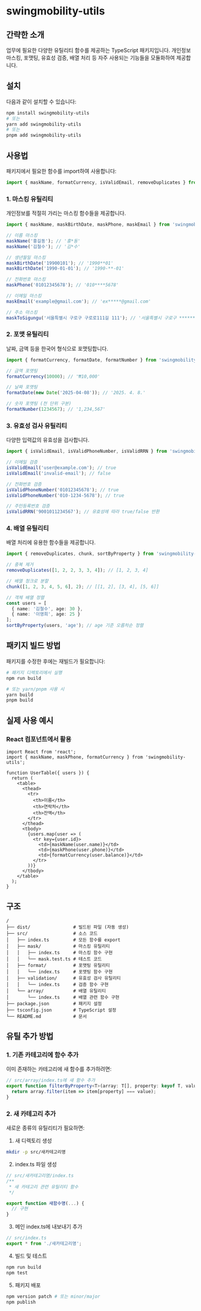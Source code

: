 # swingmobility-utils

## 간략한 소개

업무에 필요한 다양한 유틸리티 함수를 제공하는 TypeScript 패키지입니다. 개인정보 마스킹, 포맷팅, 유효성 검증, 배열 처리 등 자주 사용되는 기능들을 모듈화하여 제공합니다.

## 설치

다음과 같이 설치할 수 있습니다:

```bash
npm install swingmobility-utils
# 또는
yarn add swingmobility-utils
# 또는
pnpm add swingmobility-utils
```

## 사용법

패키지에서 필요한 함수를 import하여 사용합니다:

```typescript
import { maskName, formatCurrency, isValidEmail, removeDuplicates } from 'swingmobility-utils';
```

### 1. 마스킹 유틸리티

개인정보를 적절히 가리는 마스킹 함수들을 제공합니다.

```typescript
import { maskName, maskBirthDate, maskPhone, maskEmail } from 'swingmobility-utils';

// 이름 마스킹
maskName('홍길동'); // '홍*동'
maskName('김철수'); // '김*수'

// 생년월일 마스킹
maskBirthDate('19900101'); // '1990**01'
maskBirthDate('1990-01-01'); // '1990-**-01'

// 전화번호 마스킹
maskPhone('01012345678'); // '010****5678'

// 이메일 마스킹
maskEmail('example@gmail.com'); // 'ex*****@gmail.com'

// 주소 마스킹
maskToSigungu('서울특별시 구로구 구로로111길 111'); // '서울특별시 구로구 ****** ***'
```

### 2. 포맷 유틸리티

날짜, 금액 등을 한국어 형식으로 포맷팅합니다.

```typescript
import { formatCurrency, formatDate, formatNumber } from 'swingmobility-utils';

// 금액 포맷팅
formatCurrency(10000); // '₩10,000'

// 날짜 포맷팅
formatDate(new Date('2025-04-08')); // '2025. 4. 8.'

// 숫자 포맷팅 (천 단위 구분)
formatNumber(1234567); // '1,234,567'
```

### 3. 유효성 검사 유틸리티

다양한 입력값의 유효성을 검사합니다.

```typescript
import { isValidEmail, isValidPhoneNumber, isValidRRN } from 'swingmobility-utils';

// 이메일 검증
isValidEmail('user@example.com'); // true
isValidEmail('invalid-email'); // false

// 전화번호 검증
isValidPhoneNumber('01012345678'); // true
isValidPhoneNumber('010-1234-5678'); // true

// 주민등록번호 검증
isValidRRN('9001011234567'); // 유효성에 따라 true/false 반환
```

### 4. 배열 유틸리티

배열 처리에 유용한 함수들을 제공합니다.

```typescript
import { removeDuplicates, chunk, sortByProperty } from 'swingmobility-utils';

// 중복 제거
removeDuplicates([1, 2, 2, 3, 3, 4]); // [1, 2, 3, 4]

// 배열 청크로 분할
chunk([1, 2, 3, 4, 5, 6], 2); // [[1, 2], [3, 4], [5, 6]]

// 객체 배열 정렬
const users = [
  { name: '김철수', age: 30 },
  { name: '이영희', age: 25 }
];
sortByProperty(users, 'age'); // age 기준 오름차순 정렬
```

## 패키지 빌드 방법

패키지를 수정한 후에는 재빌드가 필요합니다:

```bash
# 패키지 디렉토리에서 실행
npm run build

# 또는 yarn/pnpm 사용 시
yarn build
pnpm build
```

## 실제 사용 예시

### React 컴포넌트에서 활용

```tsx
import React from 'react';
import { maskName, maskPhone, formatCurrency } from 'swingmobility-utils';

function UserTable({ users }) {
  return (
    <table>
      <thead>
        <tr>
          <th>이름</th>
          <th>연락처</th>
          <th>잔액</th>
        </tr>
      </thead>
      <tbody>
        {users.map(user => (
          <tr key={user.id}>
            <td>{maskName(user.name)}</td>
            <td>{maskPhone(user.phone)}</td>
            <td>{formatCurrency(user.balance)}</td>
          </tr>
        ))}
      </tbody>
    </table>
  );
}
```

## 구조

```
/
├── dist/                # 빌드된 파일 (자동 생성)
├── src/                 # 소스 코드
│   ├── index.ts         # 모든 함수를 export
│   ├── mask/            # 마스킹 유틸리티
│   │   ├── index.ts     # 마스킹 함수 구현
│   │   └── mask.test.ts # 테스트 코드
│   ├── format/          # 포맷팅 유틸리티
│   │   └── index.ts     # 포맷팅 함수 구현
│   ├── validation/      # 유효성 검사 유틸리티
│   │   └── index.ts     # 검증 함수 구현
│   └── array/           # 배열 유틸리티
│       └── index.ts     # 배열 관련 함수 구현
├── package.json         # 패키지 설정
├── tsconfig.json        # TypeScript 설정
└── README.md            # 문서
```

## 유틸 추가 방법

### 1. 기존 카테고리에 함수 추가

이미 존재하는 카테고리에 새 함수를 추가하려면:

```typescript
// src/array/index.ts에 새 함수 추가
export function filterByProperty<T>(array: T[], property: keyof T, value: any): T[] {
  return array.filter(item => item[property] === value);
}
```

### 2. 새 카테고리 추가

새로운 종류의 유틸리티가 필요하면:

1. 새 디렉토리 생성
```bash
mkdir -p src/새카테고리명
```

2. index.ts 파일 생성
```typescript
// src/새카테고리명/index.ts
/**
 * 새 카테고리 관련 유틸리티 함수
 */

export function 새함수명(...) {
  // 구현
}
```

3. 메인 index.ts에 내보내기 추가
```typescript
// src/index.ts
export * from './새카테고리명';
```

4. 빌드 및 테스트
```bash
npm run build
npm test
```

5. 패키지 배포
```bash
npm version patch # 또는 minor/major
npm publish
```
